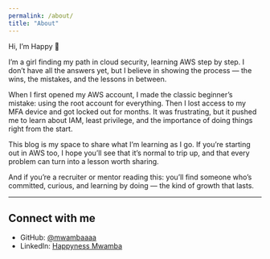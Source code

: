 ```yaml
---
permalink: /about/
title: "About"
---
```


Hi, I’m Happy 🌸  

I’m a girl finding my path in cloud security, learning AWS step by step. I don’t have all the answers yet, but I believe in showing the process — the wins, the mistakes, and the lessons in between.  

When I first opened my AWS account, I made the classic beginner’s mistake: using the root account for everything. Then I lost access to my MFA device and got locked out for months. It was frustrating, but it pushed me to learn about IAM, least privilege, and the importance of doing things right from the start.  

This blog is my space to share what I’m learning as I go. If you’re starting out in AWS too, I hope you’ll see that it’s normal to trip up, and that every problem can turn into a lesson worth sharing.  

And if you’re a recruiter or mentor reading this: you’ll find someone who’s committed, curious, and learning by doing — the kind of growth that lasts.  

---

## Connect with me  
- GitHub: [@mwambaaaa](https://github.com/mwambaaaa)  
- LinkedIn: [Happyness Mwamba](https://linkedin.com/in/happyness-mwamba-07b064295)
